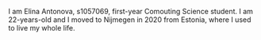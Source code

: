 I am Elina Antonova, s1057069, first-year Comouting Science student. I am 22-years-old and I moved to Nijmegen in 2020 from Estonia, where I used to live my whole life. 